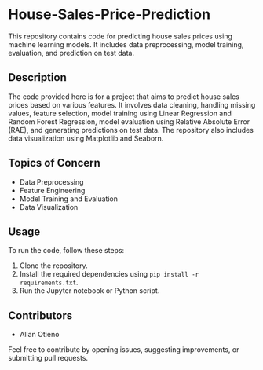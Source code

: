 # House-Sales-Price-Prediction

This repository contains code for predicting house sales prices using machine learning models. It includes data preprocessing, model training, evaluation, and prediction on test data.

## Description

The code provided here is for a project that aims to predict house sales prices based on various features. It involves data cleaning, handling missing values, feature selection, model training using Linear Regression and Random Forest Regression, model evaluation using Relative Absolute Error (RAE), and generating predictions on test data. The repository also includes data visualization using Matplotlib and Seaborn.

## Topics of Concern

- Data Preprocessing
- Feature Engineering
- Model Training and Evaluation
- Data Visualization

## Usage

To run the code, follow these steps:

1. Clone the repository.
2. Install the required dependencies using `pip install -r requirements.txt`.
3. Run the Jupyter notebook or Python script.

## Contributors

- Allan Otieno

Feel free to contribute by opening issues, suggesting improvements, or submitting pull requests.
